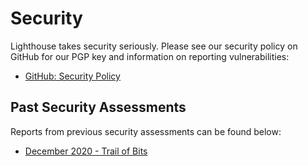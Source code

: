 # Security

Lighthouse takes security seriously. Please see our security policy on GitHub for our PGP key and information on reporting vulnerabilities:

- [GitHub: Security Policy](https://github.com/sigp/lighthouse/blob/stable/SECURITY.md)

## Past Security Assessments

Reports from previous security assessments can be found below:

- [December 2020 - Trail of Bits](./resources/2020-lh-trail-of-bits.pdf)

